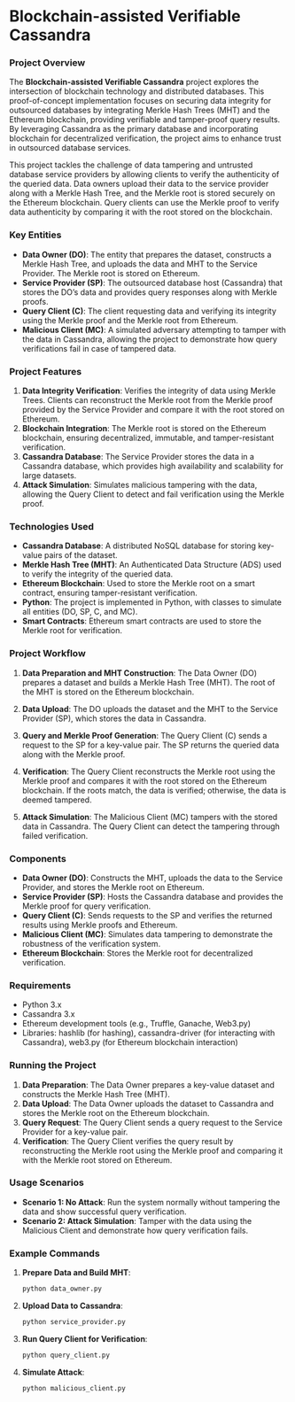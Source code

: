 
# Blockchain-assisted Verifiable Cassandra

### Project Overview

The **Blockchain-assisted Verifiable Cassandra** project explores the intersection of blockchain technology and distributed databases. This proof-of-concept implementation focuses on securing data integrity for outsourced databases by integrating Merkle Hash Trees (MHT) and the Ethereum blockchain, providing verifiable and tamper-proof query results. By leveraging Cassandra as the primary database and incorporating blockchain for decentralized verification, the project aims to enhance trust in outsourced database services.

This project tackles the challenge of data tampering and untrusted database service providers by allowing clients to verify the authenticity of the queried data. Data owners upload their data to the service provider along with a Merkle Hash Tree, and the Merkle root is stored securely on the Ethereum blockchain. Query clients can use the Merkle proof to verify data authenticity by comparing it with the root stored on the blockchain.

### Key Entities
- **Data Owner (DO)**: The entity that prepares the dataset, constructs a Merkle Hash Tree, and uploads the data and MHT to the Service Provider. The Merkle root is stored on Ethereum.
- **Service Provider (SP)**: The outsourced database host (Cassandra) that stores the DO’s data and provides query responses along with Merkle proofs.
- **Query Client (C)**: The client requesting data and verifying its integrity using the Merkle proof and the Merkle root from Ethereum.
- **Malicious Client (MC)**: A simulated adversary attempting to tamper with the data in Cassandra, allowing the project to demonstrate how query verifications fail in case of tampered data.

### Project Features
1. **Data Integrity Verification**: Verifies the integrity of data using Merkle Trees. Clients can reconstruct the Merkle root from the Merkle proof provided by the Service Provider and compare it with the root stored on Ethereum.
2. **Blockchain Integration**: The Merkle root is stored on the Ethereum blockchain, ensuring decentralized, immutable, and tamper-resistant verification.
3. **Cassandra Database**: The Service Provider stores the data in a Cassandra database, which provides high availability and scalability for large datasets.
4. **Attack Simulation**: Simulates malicious tampering with the data, allowing the Query Client to detect and fail verification using the Merkle proof.

### Technologies Used
- **Cassandra Database**: A distributed NoSQL database for storing key-value pairs of the dataset.
- **Merkle Hash Tree (MHT)**: An Authenticated Data Structure (ADS) used to verify the integrity of the queried data.
- **Ethereum Blockchain**: Used to store the Merkle root on a smart contract, ensuring tamper-resistant verification.
- **Python**: The project is implemented in Python, with classes to simulate all entities (DO, SP, C, and MC).
- **Smart Contracts**: Ethereum smart contracts are used to store the Merkle root for verification.

### Project Workflow
1. **Data Preparation and MHT Construction**: The Data Owner (DO) prepares a dataset and builds a Merkle Hash Tree (MHT). The root of the MHT is stored on the Ethereum blockchain.
   
2. **Data Upload**: The DO uploads the dataset and the MHT to the Service Provider (SP), which stores the data in Cassandra.
   
3. **Query and Merkle Proof Generation**: The Query Client (C) sends a request to the SP for a key-value pair. The SP returns the queried data along with the Merkle proof.
   
4. **Verification**: The Query Client reconstructs the Merkle root using the Merkle proof and compares it with the root stored on the Ethereum blockchain. If the roots match, the data is verified; otherwise, the data is deemed tampered.
   
5. **Attack Simulation**: The Malicious Client (MC) tampers with the stored data in Cassandra. The Query Client can detect the tampering through failed verification.

### Components
- **Data Owner (DO)**: Constructs the MHT, uploads the data to the Service Provider, and stores the Merkle root on Ethereum.
- **Service Provider (SP)**: Hosts the Cassandra database and provides the Merkle proof for query verification.
- **Query Client (C)**: Sends requests to the SP and verifies the returned results using Merkle proofs and Ethereum.
- **Malicious Client (MC)**: Simulates data tampering to demonstrate the robustness of the verification system.
- **Ethereum Blockchain**: Stores the Merkle root for decentralized verification.

### Requirements
- Python 3.x
- Cassandra 3.x
- Ethereum development tools (e.g., Truffle, Ganache, Web3.py)
- Libraries: hashlib (for hashing), cassandra-driver (for interacting with Cassandra), web3.py (for Ethereum blockchain interaction)

### Running the Project
1. **Data Preparation**: The Data Owner prepares a key-value dataset and constructs the Merkle Hash Tree (MHT).
2. **Data Upload**: The Data Owner uploads the dataset to Cassandra and stores the Merkle root on the Ethereum blockchain.
3. **Query Request**: The Query Client sends a query request to the Service Provider for a key-value pair.
4. **Verification**: The Query Client verifies the query result by reconstructing the Merkle root using the Merkle proof and comparing it with the Merkle root stored on Ethereum.

### Usage Scenarios
- **Scenario 1: No Attack**: Run the system normally without tampering the data and show successful query verification.
- **Scenario 2: Attack Simulation**: Tamper with the data using the Malicious Client and demonstrate how query verification fails.

### Example Commands
1. **Prepare Data and Build MHT**:
   ```python
   python data_owner.py
   ```
2. **Upload Data to Cassandra**:
   ```bash
   python service_provider.py
   ```
3. **Run Query Client for Verification**:
   ```bash
   python query_client.py
   ```
4. **Simulate Attack**:
   ```bash
   python malicious_client.py
   ```
